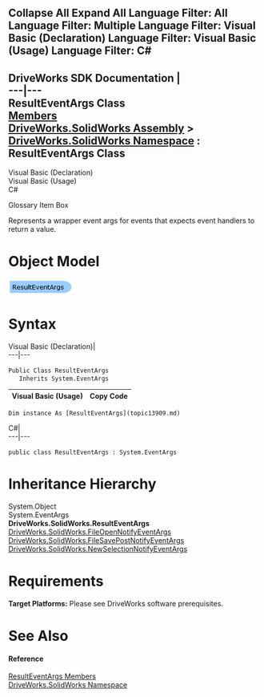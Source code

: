        

 Collapse All Expand All  Language Filter: All  Language Filter: Multiple  Language Filter: Visual Basic (Declaration) Language Filter: Visual Basic (Usage) Language Filter: C#  
---  
DriveWorks SDK Documentation  |   
---|---  
ResultEventArgs Class   
[Members](topic13910.md)   
[DriveWorks.SolidWorks Assembly](topic13342.md) > [DriveWorks.SolidWorks Namespace](topic13345.md) : ResultEventArgs Class  
---  
  
Visual Basic (Declaration)    
Visual Basic (Usage)    
C# 

Glossary Item Box

Represents a wrapper event args for events that expects event handlers to return a value. 

# Object Model

![](dotnetdiagramimages/image767.png)

# Syntax

Visual Basic (Declaration)|   
---|---  
      
    
    Public Class ResultEventArgs 
       Inherits System.EventArgs  
  
Visual Basic (Usage)| Copy Code  
---|---  
      
    
    Dim instance As [ResultEventArgs](topic13909.md)  
  
C#|   
---|---  
      
    
    public class ResultEventArgs : System.EventArgs   
  
# Inheritance Hierarchy

System.Object  
System.EventArgs  
**DriveWorks.SolidWorks.ResultEventArgs**  
[DriveWorks.SolidWorks.FileOpenNotifyEventArgs](topic13653.md)  
[DriveWorks.SolidWorks.FileSavePostNotifyEventArgs](topic13661.md)  
[DriveWorks.SolidWorks.NewSelectionNotifyEventArgs](topic13867.md)  


# Requirements

**Target Platforms:** Please see DriveWorks software prerequisites.

# See Also

#### Reference

[ResultEventArgs Members](topic13910.md)   
[DriveWorks.SolidWorks Namespace](topic13345.md)


